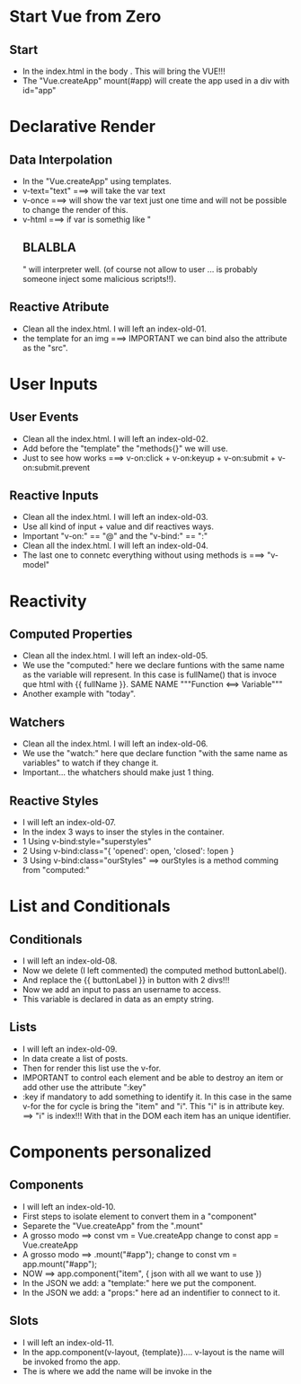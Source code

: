# Start Vue from Zero

## Start 
- In the index.html in the body <script src="https://unpkg.com/vue@3/dist/vue.global.js"></script>. This will bring the VUE!!!
- The "Vue.createApp" mount(#app) will create the app used in a div with id="app"

# Declarative Render
## Data Interpolation 
- In the "Vue.createApp" using templates.
- v-text="text" ===> will take the var text
- v-once ===> will show the var text just one time and will not be possible to change the render of this.
- v-html ===> if var is somethig like "<h2>BLALBLA</h2>" will interpreter well. (of course not allow to user ... is probably someone inject some malicious scripts!!).

## Reactive Atribute 
- Clean all the index.html. I will left an index-old-01.
- the template for an img ===> IMPORTANT we can bind also the attribute as the "src".

# User Inputs
## User Events 
- Clean all the index.html. I will left an index-old-02.
- Add before the "template" the "methods{}" we will use.
- Just to see how works ===> v-on:click + v-on:keyup + v-on:submit + v-on:submit.prevent

## Reactive Inputs 
- Clean all the index.html. I will left an index-old-03.
- Use all kind of input + value and dif reactives ways.
- Important "v-on:" == "@"  and  the "v-bind:" == ":"
- Clean all the index.html. I will left an index-old-04.
- The last one to connetc everything without using methods is ===> "v-model" 

# Reactivity
## Computed Properties
- Clean all the index.html. I will left an index-old-05.
- We use the "computed:" here we declare funtions with the same name as the variable will represent. In this case is fullName() that is invoce que html with {{ fullName }}.  SAME NAME  """Function <==> Variable"""
- Another example with "today".

## Watchers
- Clean all the index.html. I will left an index-old-06.
- We use the "watch:" here que declare function "with the same name as variables" to watch if they change it. 
- Important... the whatchers should make just 1 thing.

## Reactive Styles
- I will left an index-old-07.
- In the index 3 ways to inser the styles in the container. 
- 1 Using v-bind:style="superstyles"
- 2 Using v-bind:class="{ 'opened': open, 'closed': !open }
- 3 Using v-bind:class="ourStyles" ==> ourStyles is a method comming from "computed:"

# List and Conditionals
## Conditionals
- I will left an index-old-08.
- Now we delete (I left commented) the computed method buttonLabel().
- And replace the  {{ buttonLabel }} in button with 2 divs!!!
- Now we add an input to pass an username to access.
- This variable is declared in data as an empty string. 

## Lists
- I will left an index-old-09.
- In data create a list of posts.
- Then for render this list use the v-for.
- IMPORTANT to control each element and be able to destroy an item or add other use the attribute ":key"
- :key if mandatory to add something to identify it. In this case in the same v-for the for cycle is bring the "item" and "i". This "i" is in attribute key.  ==> "i" is index!!! With that in the DOM each item has an unique identifier.

# Components personalized
## Components
- I will left an index-old-10.
- First steps to isolate element to convert them in a "component"
- Separete the "Vue.createApp" from the ".mount"
- A grosso modo ==> const vm = Vue.createApp change to const app = Vue.createApp
- A grosso modo ==> .mount("#app"); change to const vm = app.mount("#app");
- NOW ==> app.component("item", { json with all we want to use })
- In the JSON we add: a "template:" here we put the component.
- In the JSON we add: a "props:" here ad an indentifier to connect to it.

## Slots
- I will left an index-old-11.
- In the app.component(v-layout, {template}).... v-layout is the name will be invoked fromo the app.
- The <slot> is where we add the name will be invoke in the <template> inside the v-layout
- As example "<slot name="header-top"></slot>" is inside a <header> And this will works fine also. "The slots can use any name"

